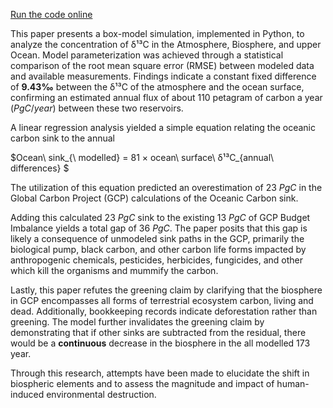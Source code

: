 [Run the code online](https://colab.research.google.com/drive/1MJx-98ScB0Tk9KQV9VEfu5FqBVl2kksp)

This paper presents a box-model simulation, implemented in Python, to analyze the concentration of δ¹³C in the Atmosphere, Biosphere, and upper Ocean. Model parameterization was achieved through a statistical comparison of the root mean square error (RMSE) between modeled data and available measurements. Findings indicate a constant fixed difference of **9.43‰** between the δ¹³C of the atmosphere and the ocean surface, confirming an estimated annual flux of about 110 petagram of carbon a year ($PgC/year$) between these two reservoirs.

A linear regression analysis yielded a simple equation relating the oceanic carbon sink to the annual

$Ocean\ sink_{\ modelled} = 81 ×   ocean\ surface\ δ¹³C_{annual\  differences} $

The utilization of this equation predicted an overestimation of 23 $PgC$ in the Global Carbon Project (GCP) calculations of the Oceanic Carbon sink.

Adding this calculated 23 $PgC$ sink to the existing 13 $PgC$ of GCP Budget Imbalance yields a total gap of 36 $PgC$. The paper posits that this gap is likely a consequence of unmodeled sink paths in the GCP, primarily the biological pump, black carbon, and other carbon life forms impacted by anthropogenic chemicals, pesticides, herbicides, fungicides, and other which kill the organisms and mummify the carbon.

Lastly, this paper refutes the greening claim by clarifying that the biosphere in GCP encompasses all forms of terrestrial ecosystem carbon, living and dead. Additionally, bookkeeping records indicate deforestation rather than greening. The model further invalidates the greening claim by demonstrating that if other sinks are subtracted from the residual, there would be a **continuous** decrease in the biosphere in the all modelled 173 year.

Through this research, attempts have been made to elucidate the shift in biospheric elements and to assess the magnitude and impact of human-induced environmental destruction.

